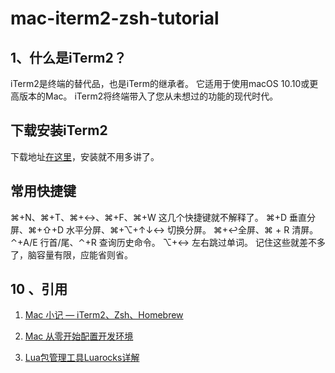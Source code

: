 # mac-iterm2-zsh-tutorial

## 1、什么是iTerm2？
iTerm2是终端的替代品，也是iTerm的继承者。 它适用于使用macOS 10.10或更高版本的Mac。 iTerm2将终端带入了您从未想过的功能的现代时代。

## 下载安装iTerm2
下载地址[在这里](https://www.iterm2.com/)，安装就不用多讲了。

## 常用快捷键
⌘+N、⌘+T、⌘+↔、⌘+F、⌘+W 这几个快捷键就不解释了。
⌘+D 垂直分屏、⌘+⇧+D 水平分屏、⌘+⌥+↑↓↔ 切换分屏。
⌘+↩全屏、⌘ + R 清屏。
⌃+A/E 行首/尾、⌃+R 查询历史命令。
⌥+↔ 左右跳过单词。
记住这些就差不多了，脑容量有限，应能省则省。

## 10 、引用
1. [Mac 小记 — iTerm2、Zsh、Homebrew](https://www.cnblogs.com/youclk/p/8125305.html)

2. [Mac 从零开始配置开发环境](https://www.codecasts.com/series/setup-a-mac-dev-machine)

3. [Lua包管理工具Luarocks详解](https://my.oschina.net/idevz/blog/519598)